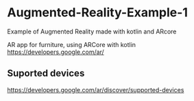 # Augmented-Reality-Example-1
Example of Augmented Reality made with kotlin and ARcore


AR app for furniture, using ARCore with kotlin 
https://developers.google.com/ar/


## Suported devices 
https://developers.google.com/ar/discover/supported-devices
